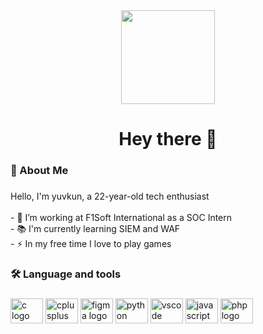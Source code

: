 <div align="center">
  <img height="150" src="https://i.ibb.co/hL3yf3n/giphy.gif"  />
</div>

###

<h1 align="center">Hey there 👋</h1>

###

<h3 align="left">🍜  About Me</h3>

###

<p align="left">Hello, I'm yuvkun, a 22-year-old tech enthusiast <br><br>- 🔭 I’m working at F1Soft International as a SOC Intern<br>- 📚 I'm currently learning SIEM and WAF <br>- ⚡ In my free time I love to play games</p>

###

<h3 align="left">🛠 Language and tools</h3>

###

<div align="left">
  <img src="https://cdn.jsdelivr.net/gh/devicons/devicon/icons/c/c-original.svg" height="40" width="52" alt="c logo"  />
  <img src="https://cdn.jsdelivr.net/gh/devicons/devicon/icons/cplusplus/cplusplus-original.svg" height="40" width="52" alt="cplusplus logo"  />
  <img src="https://cdn.jsdelivr.net/gh/devicons/devicon/icons/figma/figma-original.svg" height="40" width="52" alt="figma logo"  />
  <img src="https://cdn.jsdelivr.net/gh/devicons/devicon/icons/python/python-original.svg" height="40" width="52" alt="python logo"  />
  <img src="https://cdn.jsdelivr.net/gh/devicons/devicon/icons/vscode/vscode-original.svg" height="40" width="52" alt="vscode logo"  />
  <img src="https://cdn.jsdelivr.net/gh/devicons/devicon/icons/javascript/javascript-original.svg" height="40" width="52" alt="javascript logo"  />
  <img src="https://cdn.jsdelivr.net/gh/devicons/devicon/icons/php/php-original.svg" height="40" width="52" alt="php logo"  />
</div>




